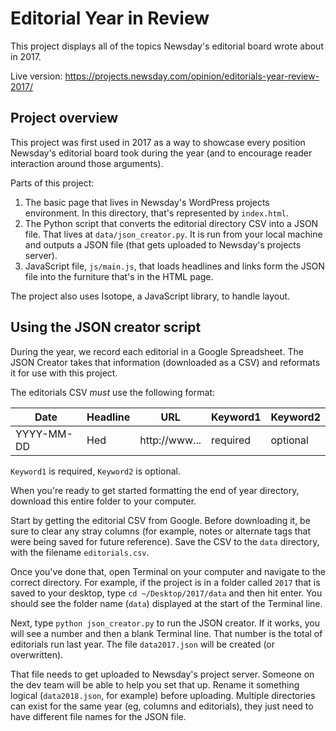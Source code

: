 # Editorial Year in Review
This project displays all of the topics Newsday's editorial board wrote about in 2017.

Live version: https://projects.newsday.com/opinion/editorials-year-review-2017/

## Project overview
This project was first used in 2017 as a way to showcase every position Newsday's
editorial board took during the year (and to encourage reader interaction around
those arguments).

Parts of this project:
1. The basic page that lives in Newsday's WordPress projects environment. In this
directory, that's represented by `index.html`.
2. The Python script that converts the editorial directory CSV into a JSON file.
That lives at `data/json_creator.py`. It is run from your local machine and
outputs a JSON file (that gets uploaded to Newsday's projects server).
3. JavaScript file, `js/main.js`, that loads headlines and links form the JSON
file into the furniture that's in the HTML page.

The project also uses Isotope, a JavaScript library, to handle layout.

## Using the JSON creator script
During the year, we record each editorial in a Google Spreadsheet. The JSON
Creator takes that information (downloaded as a CSV) and reformats it for use
with this project.

The editorials CSV *must* use the following format:

|Date      |Headline|URL           |Keyword1|Keyword2|
|----------|--------|--------------|--------|--------|
|YYYY-MM-DD|Hed     |http://www... |required|optional|

`Keyword1` is required, `Keyword2` is optional.

When you're ready to get started formatting the end of year directory, download
this entire folder to your computer.

Start by getting the editorial CSV from Google. Before downloading it, be sure
to clear any stray columns (for example, notes or alternate tags that were
being saved for future reference). Save the CSV to the `data` directory, with
the filename `editorials.csv`.

Once you've done that, open Terminal on your computer and navigate to the
correct directory. For example, if the project is in a folder called `2017` that
is saved to your desktop, type `cd ~/Desktop/2017/data` and then hit enter. You
should see the folder name (`data`) displayed at the start of the Terminal line.

Next, type `python json_creator.py` to run the JSON creator. If it works, you will
see a number and then a blank Terminal line. That number is the total of
editorials run last year. The file `data2017.json` will be created (or overwritten).

That file needs to get uploaded to Newsday's project server. Someone on the dev
team will be able to help you set that up. Rename it something logical
(`data2018.json`, for example) before uploading. Multiple directories can exist
for the same year (eg, columns and editorials), they just need to have different
file names for the JSON file.